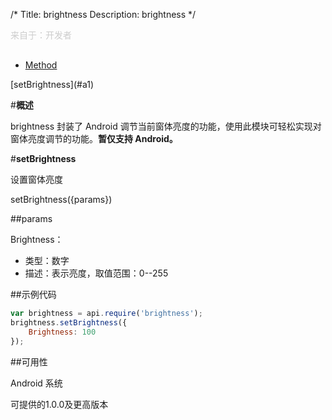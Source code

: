 /*
Title: brightness
Description: brightness
*/

<p style="color: #ccc;margin-bottom: 30px;">来自于：开发者</p>
		
<ul id="tab" class="clearfix">
	<li class="active"><a href="#method-content">Method</a></li>
    
</ul>
<div id="method-content">

<div class="outline">
[setBrightness](#a1)
</div>


#**概述**

brightness 封装了 Android 调节当前窗体亮度的功能，使用此模块可轻松实现对窗体亮度调节的功能。**暂仅支持 Android。**


#**setBrightness**<div id="a1"></div>

设置窗体亮度

setBrightness({params})

##params

Brightness：

- 类型：数字
- 描述：表示亮度，取值范围：0--255

##示例代码

```js
var brightness = api.require('brightness');
brightness.setBrightness({
    Brightness: 100
});
```

##可用性

Android 系统

可提供的1.0.0及更高版本

